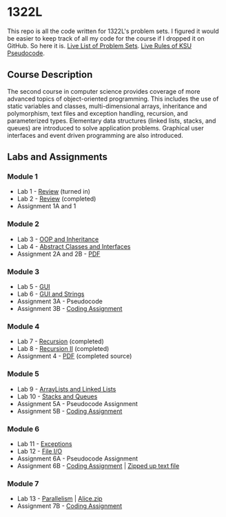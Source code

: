 # 1322L
This repo is all the code written for 1322L's problem sets. I figured it would be easier to keep track of all my code for the course if I dropped it on GitHub. So here it is. [Live List of Problem Sets](https://ccse.kennesaw.edu/fye/1322_labs_assignments.php). [Live Rules of KSU Pseudocode](https://ccse.kennesaw.edu/fye/pseudocode/pseudocodeguide.php).
## Course Description
The second course in computer science provides coverage of more advanced topics of object-oriented programming. This includes the use of static variables and classes, multi-dimensional arrays, inheritance and polymorphism, text files and exception handling, recursion, and parameterized types. Elementary data structures (linked lists, stacks, and queues) are introduced to solve application problems. Graphical user interfaces and event driven programming are also introduced.
## Labs and Assignments
### Module 1
* Lab 1 - [Review](https://ccse.kennesaw.edu/fye/docs/1322/labs/m1/fa20/CSE1322%20CS%20Lab%201%20-%20Review.docx) (turned in)
* Lab 2 - [Review](https://ccse.kennesaw.edu/fye/docs/1322/labs/m1/fa20/CSE1322%20CS%20Lab%202%20-%20Review.docx) (completed)
* Assignment 1A and 1
### Module 2
* Lab 3 - [OOP and Inheritance](https://ccse.kennesaw.edu/fye/docs/1322/labs/m2/CSE%201322%20Lab%202A%20-%20OOP%20and%20Inheritance.docx)
* Lab 4 - [Abstract Classes and Interfaces](https://ccse.kennesaw.edu/fye/docs/1322/labs/m2/CSE%201322%20Lab%202B%20-%20Abstract%20Classes%20and%20Interfaces.docx)
* Assignment 2A and 2B - [PDF](https://ccse.kennesaw.edu/fye/docs/1322/labs/m2/CSE%201322%20Module%202%20-%20Assignment%202.pdf)
### Module 3
* Lab 5 - [GUI](https://ccse.kennesaw.edu/fye/docs/1322/labs/m3/cs/CSE1322%20CS%20Lab%203A%20-%20GUI%20.docx)
* Lab 6 - [GUI and Strings](https://ccse.kennesaw.edu/fye/docs/1322/labs/m3/cs/CSE1322%20CS%20Lab%203B%20-%20Strings%20and%20GUI.docx)
* Assignment 3A - Pseudocode
* Assignment 3B - [Coding Assignment](https://ccse.kennesaw.edu/fye/docs/1322/labs/m3/java/CSE%201322%20Module%203B%20Coding%20Assignment.docx)
### Module 4
* Lab 7 - [Recursion](https://ccse.kennesaw.edu/fye/docs/1322/labs/m4/CSE1322%20Lab%204A%20-%20Recursion.docx) (completed)
* Lab 8 - [Recursion II](https://ccse.kennesaw.edu/fye/docs/1322/labs/m4/CSE1322%20Lab%204B%20-%20Recursion.docx) (completed)
* Assignment 4 - [PDF](https://ccse.kennesaw.edu/fye/docs/1322/labs/m4/CSE%201322%20Module%204%20-%20Assignment_v2.pdf) (completed source)
### Module 5
* Lab 9 - [ArrayLists and Linked Lists](https://ccse.kennesaw.edu/fye/docs/1322/labs/m5/CSE1322%20Java%20Lab%205A%20-%20ArrayList%20and%20LinkedList.docx)
* Lab 10 - [Stacks and Queues](https://ccse.kennesaw.edu/fye/docs/1322/labs/m5/CSE1322%20Java%20Lab%205B%20-%20Stacks%20and%20Queues.docx)
* Assignment 5A - Pseudocode Assignment
* Assignment 5B - [Coding Assignment](https://ccse.kennesaw.edu/fye/docs/1322/labs/m5/CSE%201322%20Module%205B-%20Coding%20Assignment.docx)
### Module 6
* Lab 11 - [Exceptions](https://ccse.kennesaw.edu/fye/docs/1322/labs/m6/CSE1322%20Java%20Lab%206A%20-%20Exceptions.docx)
* Lab 12 - [File I/O](https://ccse.kennesaw.edu/fye/docs/1322/labs/m6/CSE1322%20Java%20Lab%206B%20-%20File%20IO.docx)
* Assignment 6A - Pseudocode Assignment
* Assignment 6B - [Coding Assignment](https://ccse.kennesaw.edu/fye/docs/1322/labs/m6/CSE%201322%20Module%206B%20-%20Coding%20Assignment.docx) | [Zipped up text file](https://ccse.kennesaw.edu/fye/docs/1322/labs/m6/textfile.txt.zip)
### Module 7
* Lab 13 - [Parallelism](https://ccse.kennesaw.edu/fye/docs/1322/labs/m7/CSE1322%20Lab%207B%20-%20Parallelism.docx) | [Alice.zip](https://ccse.kennesaw.edu/fye/docs/1322/labs/m7/alice.txt.zip)
* Assignment 7B - [Coding Assignment](https://ccse.kennesaw.edu/fye/docs/1322/labs/m7/CSE%201322%20Module%207B%20-%20Coding%20Assignment.docx)
